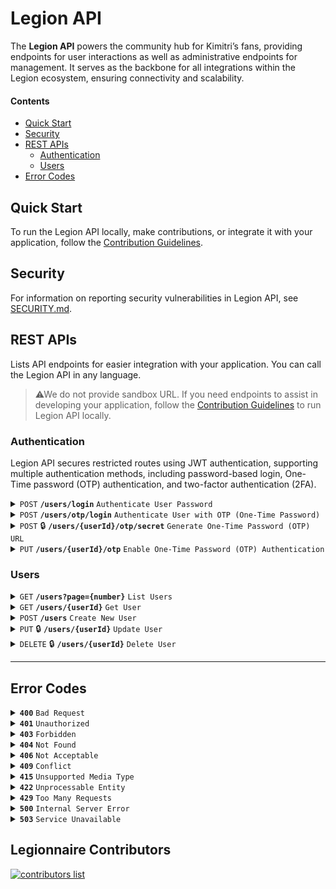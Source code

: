 # Legion API

The **Legion API** powers the community hub for Kimitri’s fans, providing endpoints for user interactions as well as administrative endpoints for management. It serves as the backbone for all integrations within the Legion ecosystem, ensuring connectivity and scalability.


#### Contents

- [Quick Start](#quick-start)
- [Security](#security)
- [REST APIs](#rest-apis)
    - [Authentication](#authentication)
    - [Users](#users)
- [Error Codes](#error-codes)

## Quick Start

To run the Legion API locally, make contributions, or integrate it with your application, follow the  [Contribution Guidelines](./CONTRIBUTING.md).

## Security

For information on reporting security vulnerabilities in Legion API, see
[SECURITY.md](./SECURITY.md).
  
## REST APIs

Lists API endpoints for easier integration with your application. You can call the Legion API in any language. 
>⚠We do not provide sandbox URL. If you need endpoints to assist in developing your application, follow the [Contribution Guidelines](./CONTRIBUTING.md) to run Legion API locally.

### Authentication

Legion API secures restricted routes using JWT authentication, supporting multiple authentication methods, including password-based login, One-Time password (OTP) authentication, and two-factor authentication (2FA).

<details>
 <summary><code>POST</code> <code><b>/users/login</b></code> <code>Authenticate User Password</code></summary>
 
#### Authenticate User Password
This endpoint authenticates a user by verifying their email or username along with the provided password. If the credentials match a registered user in the database, a JSON Web Token (JWT) is generated and returned to the client.

#### Request 

> #### Header Parameters 
> | name         |  required | description                                                                                          |
> |--------------|-----------|------------------------------------------------------------------------------------------------------|
> | Content-Type |  yes      | Required for operations with a request body. The value is application/. Where the 'format' is 'json'.|
> | X-CSRF-Token |  yes      | A CSRF token to protect against cross-site request forgery attacks. Must be included in the request.|

> #### Body Schema
> | name          |  type     | Required | description                         |
> |---------------|-----------|----------|-------------------------------------|
> | username      |  string   |**no**| 	The username of the user. Either `username` or `email` must be provided. |
> | email         |  string   |**no** | 	The email of the user. Either `username` or `email` must be provided.    |
> | password      |  string   |**yes** | 	The password for the user. |

#### Response 

> #### Sample Successful Response 
>
> Status Code: `200` <br>
> application/json
>```json
>{
>    "success": true,
>    "message": "User authenticated successfully!",
>    "data": {
>      "id": "01JEVAG858D9NP6A1NMTKXPRRA",
>      "name": "John Doe",
>      "username": "jhondoe123",
>      "email": "john.doe@example.com",
>      "token": {
>        "accessToken": "eyJhbGciOiJIUzI1NiIsInR...",
>        "refreshToken": "eyJhbGciOiJIUzI1NiIsInR5cCI6IkpXVCJ9...",
>        "expiresIn": "1737648644"
>        },
>    }
>}
>```


> #### Response Schema
> application/json
>| Key         | Type     | Description                                      |
>|-------------|----------|--------------------------------------------------|
>| success     | boolean  | Indicates whether the request was successful.    |
>| message     | string   | A message providing additional context.          |
>| data        | object   | Contains the authenticated user's details and tokens.            |
>| data.id       | string   | Unique identifier for the authenticated user (ULID format).  |
>| data.name     | string   | Name for the authenticated user.                             |
>| data.email    | string   | Email for the authenticated user.                            |
>| data.username    | string   | Username for the authenticated user.                           |
>| data.token    | object   |   Contains authentication tokens and their expiry.|
>| data.token.accessToken    | string   | 	The JWT access token.                            |
>| data.token.refreshToken    | string   | 	The JWT access refreshToken.                            |
>| data.token.expiresIn    | string   | 	The token expiration time (UNIX timestamp).                           |


</details>


<details>
 <summary><code>POST</code> <code><b>/users/otp/login</b></code> <code>Authenticate User with OTP (One-Time Password)</code></summary>
 
#### Authenticate User with OTP (One-Time Password)
This endpoint authenticates a user by verifying their email or username along with the OTP (One-Time Password) token provided by the user’s authenticator app (e.g., Google Authenticator, Microsoft Authenticator). If the OTP token matches the one generated by the app and passes all validation checks, a JSON Web Token (JWT) is generated and returned to the client for further authentication.

#### Request 

> #### Header Parameters 
> | name         |  required | description                                                                                          |
> |--------------|-----------|------------------------------------------------------------------------------------------------------|
> | Content-Type |  yes      | Required for operations with a request body. The value is application/. Where the 'format' is 'json'.|
> | X-CSRF-Token |  yes      | A CSRF token to protect against cross-site request forgery attacks. Must be included in the request.|

> #### Body Schema
> | name          |  type     | Required | description                         |
> |---------------|-----------|----------|-------------------------------------|
> | username      |  string   |**no**| 	The username of the user. Either `username` or `email` must be provided. |
> | email         |  string   |**no** | 	The email of the user. Either `username` or `email` must be provided.    |
> | token      |  string   |**yes** | 	The OTP code generated by the user’s authenticator app. |

#### Response 

> #### Sample Successful Response 
>
> Status Code: `200` <br>
> application/json
>```json
>{
>    "success": true,
>    "message": "User authenticated successfully!",
>    "data": {
>      "id": "01JEVAG858D9NP6A1NMTKXPRRA",
>      "name": "John Doe",
>      "username": "jhondoe123",
>      "email": "john.doe@example.com",
>      "token": {
>        "accessToken": "eyJhbGciOiJIUzI1NiIsInR...",
>        "refreshToken": "eyJhbGciOiJIUzI1NiIsInR5cCI6IkpXVCJ9...",
>        "expiresIn": "1737648644"
>        },
>    }
>}
>```


> #### Response Schema
> application/json
>| Key         | Type     | Description                                      |
>|-------------|----------|--------------------------------------------------|
>| success     | boolean  | Indicates whether the request was successful.    |
>| message     | string   | A message providing additional context.          |
>| data        | object   | Contains the authenticated user's details and tokens.            |
>| data.id       | string   | Unique identifier for the authenticated user (ULID format).  |
>| data.name     | string   | Name for the authenticated user.                             |
>| data.email    | string   | Email for the authenticated user.                            |
>| data.username    | string   | Username for the authenticated user.                           |
>| data.token    | object   |   Contains authentication tokens and their expiry.|
>| data.token.accessToken    | string   | 	The JWT access token.                            |
>| data.token.refreshToken    | string   | 	The JWT access refreshToken.                            |
>| data.token.expiresIn    | string   | 	The token expiration time (UNIX timestamp).                           |


</details>

<details>
 <summary><code>POST</code> 🔒 <code><b>/users/{userId}/otp/secret</b></code> <code>Generate One-Time Password (OTP) URL</code></summary>
 
#### Generate One-Time Password (OTP) URL
This endpoint generates a One-Time Password (OTP) authentication URL for a user. The client can use this URL to generate OTPs through an authenticator app (e.g., Google Authenticator, Microsoft Authenticator) linked to the user’s account.

#### Request 

> #### Header Parameters 
> | name         |  required | description                                                                                          |
> |--------------|-----------|------------------------------------------------------------------------------------------------------|
> | Content-Type |  yes      | Required for operations with a request body. The value is application/. Where the 'format' is 'json'.|
> | X-CSRF-Token |  yes      | A CSRF token to protect against cross-site request forgery attacks. Must be included in the request.|
> | Authorization |  yes      | A Bearer token in the format `Bearer <JWT>` for authenticating the request and ensuring access.|

#### Response 

> #### Sample Successful Response 
>
> Status Code: `200` <br>
> application/json
>```json
>{
>    "success": true,
>    "message": "Otp url generated successfully",
>    "data": {
>      "otpauthUrl": "otpauth://totp/jhondoe123?secret=LESZPGTBS5Y33CWCGYTP6CHTVETX5RRV&issuer=LegionKimitri&algorithm=SHA256&digits=6&period=30",
>    }
>}
>```


> #### Response Schema
> application/json
>| Key         | Type     | Description                                      |
>|-------------|----------|--------------------------------------------------|
>| success     | boolean  | Indicates whether the request was successful.    |
>| message     | string   | A message providing additional context.          |
>| data        | object   | Contains the generated OTP authentication URL.          |
>| data.otpauthUrl     | string   | The OTP URL that can be used in an authenticator app.          |


</details>

<details>
 <summary><code>PUT</code> <code><b>/users/{userId}/otp</b></code> <code>Enable One-Time Password (OTP) Authentication</code></summary>
 
#### Enable One-Time Password (OTP) Authentication
This endpoint enables One-Time Password (OTP) authentication for a user. The user must provide a valid OTP code generated by an authenticator app (e.g., Google Authenticator, Microsoft Authenticator) linked to their account.

#### Request 

> #### Header Parameters 
> | name         |  required | description                                                                                          |
> |--------------|-----------|------------------------------------------------------------------------------------------------------|
> | Content-Type |  yes      | Required for operations with a request body. The value is application/. Where the 'format' is 'json'.|
> | X-CSRF-Token |  yes      | A CSRF token to protect against cross-site request forgery attacks. Must be included in the request.|

> #### Body Schema
> | name          |  type     | Required | description                         |
> |---------------|-----------|----------|-------------------------------------|
> | token      |  string   |**yes** | 	The OTP code generated by the user’s authenticator app. |

#### Response 

> #### Sample Successful Response 
>
> Status Code: `200` <br>
> application/json
>```json
>{
>    "success": true,
>    "message": "User OTP enable successfully",
>}
>```


> #### Response Schema
> application/json
>| Key         | Type     | Description                                      |
>|-------------|----------|--------------------------------------------------|
>| success     | boolean  | Indicates whether the request was successful.    |
>| message     | string   | A message providing additional context.          |


</details>


### Users

<details>
 <summary><code>GET</code> <code><b>/users?page={number}</b></code> <code>List Users</code></summary>
 
#### List Users
Retrieves a paginated list of users, with 20 users per page, including detailed information for each. If the user is marked as deleted, the response return deleted status without exposing sensitive or unnecessary data.

#### Request 

> #### Header Parameters 
> | name         |  required | description                                                                                          |
> |--------------|-----------|------------------------------------------------------------------------------------------------------|
> | Content-Type |  yes      | Required for operations with a request body. The value is application/. Where the 'format' is 'json'.|
> | X-CSRF-Token |  yes      | A CSRF token to protect against cross-site request forgery attacks. Must be included in the request.|

> #### Query Parameters
> | Name | Type   | Required | Description                          |
> |------|--------|----------|--------------------------------------|
> | page   | string | **yes**  | The page number to retrieve.  |
> | includeDeleted   | string | **no**  | If set to `true`, includes data for soft-deleted users in the response. By default, only active users are retrieved.  |

#### Response 

> #### Sample Successful Response 
>
> Status Code: `200` <br>
> application/json
>```json
>{
>    "success": true,
>    "message": "Users list retrieved successfully!",
>    "data": {
>      "users": [
>           {
>               "id": "01JJ02AHX4NEFDRH5PT5KQX5MT",
>               "name": "Elaine Windler",
>               "username": "Jaylon.Stamm22",
>               "email": "Sherwood50@gmail.com",
>               "kats": 0,
>               "rank": null,
>               "isActive": true,
>               "createdAt": "2025-01-19T19:58:34.404Z"
>           },
>           {
>               "id": "01JJ0W0VM4F6DFDZWYD6P10E21",
>               "name": "Miss Luz Brakus",
>               "username": "Verlie.Dietrich66",
>               "email": "Howell.Graham61@hotmail.com",
>               "kats": 0,
>               "rank": null,
>               "isActive": true,
>               "createdAt": "2025-01-20T03:27:39.652Z"
>           },
>           ...
>       ],
>       "pagination": {
>           "totalPages": 1,
>           "totalItems": 3,
>           "isLastPage": true
>       }
>    }
>}
>```


> #### Response Schema
> application/json
>| Key         | Type     | Description                                      |
>|-------------|----------|--------------------------------------------------|
>| success     | boolean  | Indicates whether the request was successful.    |
>| message     | string   | A message providing additional context.          |
>| data        | object   | Contains the list of users and pagination details.            |
>| data.users[]                | array    | An array of user objects.                                                   |
>| data.users[].id             | string   | Unique identifier for the user (ULID format).                               |
>| data.users[].name           | string   | The user's full name.                                                       |
>| data.users[].username       | string   | The user's username.                                                       |
>| data.users[].email          | string   | The user's email address.                                                   |
>| data.users[].kats           | number   | Represents the amount of Legion community currency the user possesses.      |
>| data.users[].rank           | number   | The user's rank within the Legion community (null if unranked).             |
>| data.users[].isActive       | boolean  | Indicates whether the user is active.                                       |
>| data.users[].deletedAt      | string   | The date the user was deleted, or null if active.                           |
>| data.users[].restoredAt      | string   | The date the user was restored.                           |
>| data.users[].createdAt      | string   | Date when the user was created (ISO 8601 format).                           |
>| data.pagination           | object   | Pagination information for the result set.                                 |
>| data.pagination.totalPages| number   | Total number of pages available.                                            |
>| data.pagination.totalItems| number   | Total number of users available.                                           |
>| data.pagination.isLastPage| boolean  | Indicates whether the current page is the last one.                         |



</details>


<details>
 <summary><code>GET</code> <code><b>/users/{userId}</b></code> <code>Get User</code></summary>
 
#### Get User
Fetches detailed information about a specific user using the provided `id`. If the user is marked as deleted, the response return deleted status without exposing sensitive or unnecessary data.

#### Request 

> #### Header Parameters 
> | name         |  required | description                                                                                          |
> |--------------|-----------|------------------------------------------------------------------------------------------------------|
> | Content-Type |  yes      | Required for operations with a request body. The value is application/. Where the 'format' is 'json'.|
> | X-CSRF-Token |  yes      | A CSRF token to protect against cross-site request forgery attacks. Must be included in the request.|

> #### Path Parameters
> | Name | Type   | Required | Description                          |
> |------|--------|----------|--------------------------------------|
> | id   | string | **yes**  | The unique identifier of the user.  |


> #### Query Parameters
> | Name | Type   | Required | Description                          |
> |------|--------|----------|--------------------------------------|
> | includeDeleted   | string | **no**  | If set to `true`, includes data for soft-deleted users in the response. By default, only active users are retrieved.  |

#### Response 

> #### Sample Successful Response 
>
> Status Code: `200` <br>
> application/json
>```json
>{
>    "success": true,
>    "message": "User retrieved successfully!",
>    "data": {
>      "id": "01JEVAG858D9NP6A1NMTKXPRRA",
>      "name": "John Doe",
>      "username": "jhondoe123",
>      "email": "john.doe@example.com",
>      "kats": 0,
>      "rank": 0,
>      "isActive": true,
>      "deletedAt": null,
>      "createdAt": "2025-01-13T03:14:41.000Z"
>    }
>}
>```


> #### Response Schema
> application/json
>| Key         | Type     | Description                                      |
>|-------------|----------|--------------------------------------------------|
>| success     | boolean  | Indicates whether the request was successful.    |
>| message     | string   | A message providing additional context.          |
>| data        | object   | Contains user authentication details.            |
>| data.id       | string   | Unique identifier for the user (ulid format).  |
>| data.name     | string   | Name for the user.                             |
>| data.email    | string   | Email for the user.                            |
>| data.kats    | number   | Represents the amount of Legion community currency the user possesses.                            |
>| data.rank    | number   | Indicates the user's rank within the Legion community.                            |
>| data.isActive    | boolean   | Indicates if the user is currently active.                            |
>| data.deletedAt    | string   | Date of the user was deleted.                            |
>| data.createdAt    | string   | Date of the user was created (ISO 8601 format).    |


</details>

<details>
 <summary><code>POST</code> <code><b>/users</b></code> <code>Create New User</code></summary>
 
#### Create New User
Allows the creation of a new user in the Legion ecosystem.

#### Request 

> #### Header Parameters 
> | name         |  required | description                                                                                          |
> |--------------|-----------|------------------------------------------------------------------------------------------------------|
> | Content-Type |  yes      | Required for operations with a request body. The value is application/. Where the 'format' is 'json'.|
> | X-CSRF-Token |  yes      | A CSRF token to protect against cross-site request forgery attacks. Must be included in the request.|

> #### Body Schema
> | name          |  type     | Required | description                         |
> |---------------|-----------|----------|-------------------------------------|
> | name          |  string   |**yes**| 	The name for the new user. |
> | username      |  string   |**yes**| 	The username for the new user. |
> | isTotpEnable  |  string   |**yes** | 	If `true` the endpoint will return the otpauth URL used by Auth Apps (e.g., Google Authenticator) to register a new TOTP token.    |
> | password      |  string   |**no** | 	The password for the user. |
> | email         |  string   |**no** | 	The email for the user.    |

#### Response 

> #### Sample Successful Response 
>
> Status Code: `201` <br>
> application/json
>```json
>{
>    "success": true,
>    "message": "User created successfully!",
>    "data": {
>      "id": "01JEVAG858D9NP6A1NMTKXPRRA",
>      "name": "John Doe",
>      "username": "jhondoe123",
>      "email": "john.doe@example.com",
>      "isActive": true,
>      "otpauth": "otpauth://totp/johndoe123?secret=MH27X3S4ZFXEYEPYTARK4TMAZO5CC7LW&issuer=LegionKimitri&algorithm=SHA256&digits=6&period=30",
>      "createdAt": "2025-01-13T03:14:41.000Z"
>    }
>}
>```


> #### Response Schema
> application/json
>| Key         | Type     | Description                                      |
>|-------------|----------|--------------------------------------------------|
>| success     | boolean  | Indicates whether the request was successful.    |
>| message     | string   | A message providing additional context.          |
>| data        | object   | Contains user authentication details.            |
>| data.id       | string   | Unique identifier for the created user (ulid format).  |
>| data.name     | string   | Name for the created user.                             |
>| data.email    | string   | Email for the created user.                            |
>| data.isActive    | boolean   | Indicates if the user is currently active.                            |
>| data.otpauth    | string   | OTP authentication URL used to configure authentication apps (e.g., Google Authenticator).    |
>| data.createdAt    | string   | Date of the user was created (ISO 8601 format).    |


</details>

<details>
 <summary><code>PUT</code> 🔒 <code><b>/users/{userId}</b></code> <code>Update User</code></summary>
 
#### Update User
Allows updating user data but prevents updates if the `username` or `email` already exists in another user's account.

#### Request 

> #### Header Parameters 
> | name         |  required | description                                                                                          |
> |--------------|-----------|------------------------------------------------------------------------------------------------------|
> | Content-Type |  yes      | Required for operations with a request body. The value is application/. Where the 'format' is 'json'.|
> | X-CSRF-Token |  yes      | A CSRF token to protect against cross-site request forgery attacks. Must be included in the request.|
> | Authorization |  yes      | A Bearer token in the format `Bearer <JWT>` for authenticating the request and ensuring access.|

> #### Path Parameters
> | Name | Type   | Required | Description                          |
> |------|--------|----------|--------------------------------------|
> | id   | string | **yes**  | The unique identifier of the user.  |

> #### Body Schema
> | name          |  type     | Required | description                         |
> |---------------|-----------|----------|-------------------------------------|
> | name          |  string   |**yes**| 	The name for the user. |
> | username      |  string   |**yes**| 	The username for the user. |
> | email         |  string   |**no** | 	The email for the user.    |

#### Response 

> #### Sample Successful Response 
>
> Status Code: `200` <br>
> application/json
>```json
>{
>    "success": true,
>    "message": "User updated successfully!",
>    "data": {
>      "id": "01JEVAG858D9NP6A1NMTKXPRRA",
>      "name": "John Doe",
>      "username": "jhondoe123",
>      "email": "john.doe@example.com",
>      "isActive": true,
>      "createdAt": "2025-01-13T03:14:41.000Z"
>    }
>}
>```


> #### Response Schema
> application/json
>| Key         | Type     | Description                                      |
>|-------------|----------|--------------------------------------------------|
>| success     | boolean  | Indicates whether the request was successful.    |
>| message     | string   | A message providing additional context.          |
>| data        | object   | Contains user authentication details.            |
>| data.id       | string   | Unique identifier for the user (ulid format).  |
>| data.name     | string   | Name for the user.                             |
>| data.email    | string   | Email for the user.                            |
>| data.isActive    | boolean   | Indicates if the user is currently active.                            |
>| data.createdAt    | string   | Date of the user was created (ISO 8601 format).    |


</details>

<details>
 <summary><code>DELETE</code> 🔒 <code><b>/users/{userId}</b></code> <code>Delete User</code></summary>
 
#### Delete User
Allows soft deletion for users. When using this endpoint, users are marked as deleted without permanently removing their data from the database. This approach helps maintain data integrity and prevents potential issues with foreign key constraints.

#### Request 

> #### Header Parameters 
> | name         |  required | description                                                                                          |
> |--------------|-----------|------------------------------------------------------------------------------------------------------|
> | Content-Type |  yes      | Required for operations with a request body. The value is application/. Where the 'format' is 'json'.|
> | X-CSRF-Token |  yes      | A CSRF token to protect against cross-site request forgery attacks. Must be included in the request.|
> | Authorization |  yes      | A Bearer token in the format `Bearer <JWT>` for authenticating the request and ensuring access.|

> #### Path Parameters
> | Name | Type   | Required | Description                          |
> |------|--------|----------|--------------------------------------|
> | id   | string | **yes**  | The unique identifier of the user.  |

#### Response 

> #### Sample Successful Response 
>
> Status Code: `200` <br>
> application/json
>```json
>{
>    "success": true,
>    "message": "User deleted successfully!",
>    "data": {
>      "id": "01JEVAG858D9NP6A1NMTKXPRRA",
>      "name": "John Doe",
>      "username": "jhondoe123",
>      "email": "john.doe@example.com",
>      "kats": 0,
>      "rank": 0,
>      "isActive": true,
>      "deletedAt": "2025-01-14T03:14:41.000Z",
>      "createdAt": "2025-01-13T03:14:41.000Z"
>    }
>}
>```


> #### Response Schema
> application/json
>| Key         | Type     | Description                                      |
>|-------------|----------|--------------------------------------------------|
>| success     | boolean  | Indicates whether the request was successful.    |
>| message     | string   | A message providing additional context.          |
>| data        | object   | Contains user authentication details.            |
>| data.id       | string   | Unique identifier for the user (ulid format).  |
>| data.name     | string   | Name for the user.                             |
>| data.email    | string   | Email for the user.                            |
>| data.kats    | number   | Represents the amount of Legion community currency the user possesses.                            |
>| data.rank    | number   | Indicates the user's rank within the Legion community.                            |
>| data.isActive    | boolean   | Indicates if the user is currently active.                            |
>| data.deletedAt    | string   | Date of the user was deleted.                            |
>| data.createdAt    | string   | Date of the user was created (ISO 8601 format).    |


</details>


------------------------------------------------------------------------------------------

## Error Codes

<details>
 <summary><code><b>400</b></code> <code>Bad Request</code></summary>

#### Bad Request
The server could not understand the request. Indicates one of these conditions:

- The API cannot convert the payload data to the underlying data type.
- The data is not in the expected data format.
- A required field is not available.
- A simple data validation error occurred.

</details>

<details>
 <summary><code><b>401</b></code> <code>Unauthorized</code></summary>

#### Unauthorized
The request requires user authentication. This error may occur under the following conditions:

- The request did not include valid authentication credentials.
- The provided credentials are invalid or incorrect.
- The authentication token has expired or is missing.
- The user does not have permission to access the requested resource.

</details>

<details>
 <summary><code><b>403</b></code> <code>Forbidden</code></summary>

#### Forbidden
The client is not authorized to access this resource although it might have valid credentials. For example, the client does not have the correct JWT Token.

</details>

<details>
 <summary><code><b>404</b></code> <code>Not Found</code></summary>

#### Not Found
The server did not find anything that matches the request URI. Either the URI is incorrect or the resource is not available. For example, no data exists in the database at that key.

</details>

<details>
 <summary><code><b>406</b></code> <code>Not Acceptable</code></summary>

#### Not Acceptable
The server cannot use the client-request media type to return the response payload. For example, this error occurs if the client sends an Accept: `application/xml` request header but the API can generate only an `application/json` response.

</details>

<details>
 <summary><code><b>409</b></code> <code>Conflict</code></summary>

#### Conflict
The request could not be completed due to a conflict with the current state of the resource. This typically happens when there is an issue that prevents the server from processing the request because it would create an inconsistency. Common scenarios include:

- Resource conflict: Trying to create or update a resource that already exists, such as attempting to create a user with an email address that is already in use.
- Version conflict: Attempting to update a resource with outdated data or conflicting changes, such as trying to update a record that has been modified since it was last fetched.
- State conflict: Attempting an operation that is not allowed based on the current state of the resource, such as trying to delete a resource that is in use or locked.
</details>

<details>
 <summary><code><b>415</b></code> <code>Unsupported Media Type</code></summary>

#### Unsupported Media Type
The API cannot process the media type of the request payload. For example:
- The client sends a request with an unsupported Content-Type (e.g., sending application/xml when the server only supports application/json).
- The server cannot process the data in the Content-Type because it’s in an unexpected format (e.g., trying to upload a `.jpg` file when only `.png` files are allowed).
- The Content-Type header is missing or malformed.
</details>

<details>
 <summary><code><b>422</b></code> <code>Unprocessable Entity</code></summary>

#### Unprocessable Entity
The API cannot complete the requested action and might require interaction with APIs or processes outside of the current request. For example, this error occurs for any business validation errors, including errors that are not usually of the `400` type.
</details>

<details>
 <summary><code><b>429</b></code> <code>Too Many Requests</code></summary>

#### Too Many Requests
The rate limit for the user, application, or token exceeds a predefined value.
</details>

<details>
 <summary><code><b>500</b></code> <code>Internal Server Error</code></summary>

#### Internal Server Error
A system or application error occurred. Although the client appears to provide a correct request, something unexpected occurred on the server.
</details>

<details>
 <summary><code><b>503</b></code> <code>Service Unavailable</code></summary>

#### Service Unavailable
The server cannot handle the request for a service due to temporary maintenance.

</details>

## Legionnaire Contributors

<a href="https://github.com/kimitrii/legion-api/graphs/contributors">
  <img src="https://contributors-img.web.app/image?repo=kimitrii/legion-api&max=500" alt="contributors list"/>
</a>